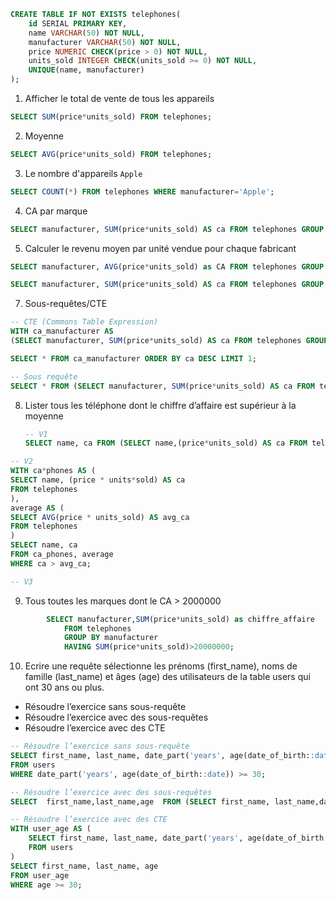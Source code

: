 ```sql
CREATE TABLE IF NOT EXISTS telephones(
    id SERIAL PRIMARY KEY,
    name VARCHAR(50) NOT NULL,
    manufacturer VARCHAR(50) NOT NULL,
    price NUMERIC CHECK(price > 0) NOT NULL,
    units_sold INTEGER CHECK(units_sold >= 0) NOT NULL,
    UNIQUE(name, manufacturer)
);
```

1. Afficher le total de vente de tous les appareils

```sql
SELECT SUM(price*units_sold) FROM telephones;
```

2. Moyenne

```sql
SELECT AVG(price*units_sold) FROM telephones;
```

3. Le nombre d'appareils `Apple`

```sql
SELECT COUNT(*) FROM telephones WHERE manufacturer='Apple';
```

4. CA par marque

```sql
SELECT manufacturer, SUM(price*units_sold) AS ca FROM telephones GROUP BY manufacturer;
```

5. Calculer le revenu moyen par unité vendue pour chaque fabricant

```sql
SELECT manufacturer, AVG(price*units_sold) as CA FROM telephones GROUP BY manufacturer;
```

```sql
SELECT manufacturer, SUM(price*units_sold) AS ca FROM telephones GROUP BY manufacturer ORDER BY ca DESC LIMIT 1;
```

7. Sous-requêtes/CTE

```sql
-- CTE (Commons Table Expression)
WITH ca_manufacturer AS
(SELECT manufacturer, SUM(price*units_sold) AS ca FROM telephones GROUP BY manufacturer)

SELECT * FROM ca_manufacturer ORDER BY ca DESC LIMIT 1;
```

```sql
-- Sous requête
SELECT * FROM (SELECT manufacturer, SUM(price*units_sold) AS ca FROM telephones GROUP BY manufacturer) AS ca_manufacturer ORDER BY ca DESC LIMIT 1;
```

8. Lister tous les téléphone dont le chiffre d’affaire est supérieur à la moyenne

   ```sql
   -- V1
   SELECT name, ca FROM (SELECT name,(price*units_sold) AS ca FROM telephones) as ca_phones WHERE ca>(SELECT AVG(price*units_sold) FROM telephones);
   ```

```sql
-- V2
WITH ca*phones AS (
SELECT name, (price * units*sold) AS ca
FROM telephones
),
average AS (
SELECT AVG(price * units_sold) AS avg_ca
FROM telephones
)
SELECT name, ca
FROM ca_phones, average
WHERE ca > avg_ca;

```

```sql
-- V3

```

9.  Tous toutes les marques dont le CA > 2000000

```sql
        SELECT manufacturer,SUM(price*units_sold) as chiffre_affaire
            FROM telephones
            GROUP BY manufacturer
            HAVING SUM(price*units_sold)>20000000;
```

10. Ecrire une requête sélectionne les prénoms (first_name), noms de famille (last_name) et âges (age) des utilisateurs de la table users qui ont 30 ans ou plus.

- Résoudre l’exercice sans sous-requête
- Résoudre l’exercice avec des sous-requêtes
- Résoudre l’exercice avec des CTE

```sql
-- Résoudre l’exercice sans sous-requête
SELECT first_name, last_name, date_part('years', age(date_of_birth::date))::int AS age
FROM users
WHERE date_part('years', age(date_of_birth::date)) >= 30;
```

```sql
-- Résoudre l’exercice avec des sous-requêtes
SELECT  first_name,last_name,age  FROM (SELECT first_name, last_name,date_part('years', age(date_of_birth::date))::int as age FROM users) as u WHERE u.age>=30;
```

```sql
-- Résoudre l’exercice avec des CTE
WITH user_age AS (
    SELECT first_name, last_name, date_part('years', age(date_of_birth::date))::int AS age
    FROM users
)
SELECT first_name, last_name, age
FROM user_age
WHERE age >= 30;

```
